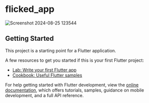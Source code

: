 # flicked_app


![Screenshot 2024-08-25 123544](https://github.com/user-attachments/assets/3cd60f3f-fd96-4f23-b642-a48bd5f3d740)


## Getting Started

This project is a starting point for a Flutter application.

A few resources to get you started if this is your first Flutter project:

- [Lab: Write your first Flutter app](https://docs.flutter.dev/get-started/codelab)
- [Cookbook: Useful Flutter samples](https://docs.flutter.dev/cookbook)

For help getting started with Flutter development, view the
[online documentation](https://docs.flutter.dev/), which offers tutorials,
samples, guidance on mobile development, and a full API reference.
